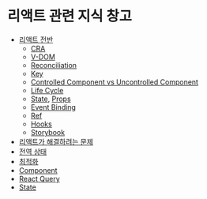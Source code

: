 # 리액트 관련 지식 창고

- [리액트 전반](https://github.com/byhhh2/m-react)
  - [CRA](https://github.com/byhhh2/m-react/blob/master/ENV/CRA.md)
  - [V-DOM](https://github.com/byhhh2/m-react/blob/master/V-DOM/V-DOM.md)
  - [Reconciliation](https://github.com/byhhh2/m-react/blob/master/Reconciliation/Reconciliation.md)
  - [Key](https://github.com/byhhh2/m-react/blob/master/Reconciliation/Reconciliation.md#-key)
  - [Controlled Component vs Uncontrolled Component](https://github.com/byhhh2/m-react/blob/master/Component/Controlled%20Component%20vs%20Uncontrolled%20Component.md)
  - [Life Cycle](https://github.com/byhhh2/m-react/blob/master/Component/Life%20Cycle.md)
  - [State](https://github.com/byhhh2/m-react/blob/master/State/State.md), [Props](https://github.com/byhhh2/m-react/blob/master/State/Props.md)
  - [Event Binding](https://github.com/byhhh2/m-react/blob/master/Event/Handling%20Events.md)
  - [Ref](https://github.com/byhhh2/m-react/blob/master/Ref/Ref.md)
  - [Hooks](https://github.com/byhhh2/m-react/blob/master/Hooks/Hooks.md)
  - [Storybook](https://github.com/byhhh2/m-react/blob/master/Test/Storybook/Storybook.md)
- [리액트가 해결하려는 문제]()
- [전역 상태]()
- [최적화]()
- [Component]()
- [React Query]()
- [State]()
